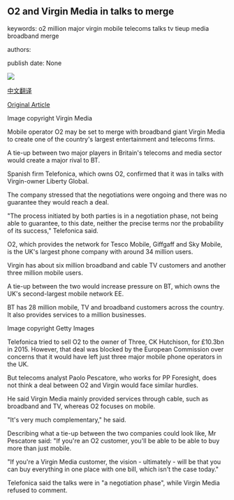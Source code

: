 ## O2 and Virgin Media in talks to merge

keywords: o2 million major virgin mobile telecoms talks tv tieup media broadband merge

authors: 

publish date: None

![](https://ichef.bbci.co.uk/news/1024/branded_news/1466D/production/_111156538_header-abbey-road-9-gradient.png)

[中文翻译](O2%20and%20Virgin%20Media%20in%20talks%20to%20merge_zh.md)

[Original Article](https://www.bbc.com/news/business-52527804)

Image copyright Virgin Media

Mobile operator O2 may be set to merge with broadband giant Virgin Media to create one of the country's largest entertainment and telecoms firms.

A tie-up between two major players in Britain's telecoms and media sector would create a major rival to BT.

Spanish firm Telefonica, which owns O2, confirmed that it was in talks with Virgin-owner Liberty Global.

The company stressed that the negotiations were ongoing and there was no guarantee they would reach a deal.

"The process initiated by both parties is in a negotiation phase, not being able to guarantee, to this date, neither the precise terms nor the probability of its success," Telefonica said.

O2, which provides the network for Tesco Mobile, Giffgaff and Sky Mobile, is the UK's largest phone company with around 34 million users.

Virgin has about six million broadband and cable TV customers and another three million mobile users.

A tie-up between the two would increase pressure on BT, which owns the UK's second-largest mobile network EE.

BT has 28 million mobile, TV and broadband customers across the country. It also provides services to a million businesses.

Image copyright Getty Images

Telefonica tried to sell O2 to the owner of Three, CK Hutchison, for £10.3bn in 2015. However, that deal was blocked by the European Commission over concerns that it would have left just three major mobile phone operators in the UK.

But telecoms analyst Paolo Pescatore, who works for PP Foresight, does not think a deal between O2 and Virgin would face similar hurdles.

He said Virgin Media mainly provided services through cable, such as broadband and TV, whereas O2 focuses on mobile.

"It's very much complementary," he said.

Describing what a tie-up between the two companies could look like, Mr Pescatore said: "If you're an O2 customer, you'll be able to be able to buy more than just mobile.

"If you're a Virgin Media customer, the vision - ultimately - will be that you can buy everything in one place with one bill, which isn't the case today."

Telefonica said the talks were in "a negotiation phase", while Virgin Media refused to comment.